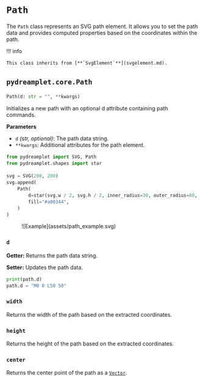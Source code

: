 # `Path`

The `Path` class represents an SVG path element. It allows you to set the path data and provides computed properties based on the coordinates within the path.

!!! info

    This class inherits from [**`SvgElement`**](svgelement.md).

## <span class=class></span>`pydreamplet.core.Path`

```py
Path(d: str = "", **kwargs)
```

Initializes a new path with an optional d attribute containing path commands.

<span class="param">**Parameters**</span>

- `d` *(str, optional)*: The path data string.
- `**kwargs`: Additional attributes for the path element.

```py
from pydreamplet import SVG, Path
from pydreamplet.shapes import star

svg = SVG(200, 200)
svg.append(
    Path(
        d=star(svg.w / 2, svg.h / 2, inner_radius=30, outer_radius=80, angle=-18),
        fill="#a00344",
    )
)
```

<figure class="light-dark-bg" markdown="span">
  ![Example](assets/path_example.svg)
</figure>

### <span class="prop"></span>`d`

**Getter:** Returns the path data string.

**Setter:** Updates the path data.

```py
print(path.d)
path.d = "M0 0 L50 50"
```

### <span class="prop"></span>`width`

Returns the width of the path based on the extracted coordinates.

### <span class="prop"></span>`height`

Returns the height of the path based on the extracted coordinates.

### <span class="prop"></span>`center`

Returns the center point of the path as a [`Vector`](../math/vector.md).